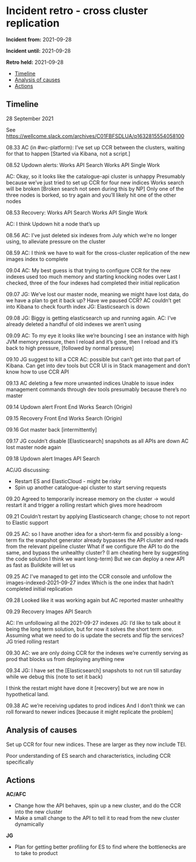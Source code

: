 # Incident retro - cross cluster replication

**Incident from:** 2021-09-28

**Incident until:** 2021-09-28

**Retro held:** 2021-09-28

- [Timeline](#timeline)
- [Analysis of causes](#analysis-of-causes)
- [Actions](#actions)

## Timeline

28 September 2021

See https://wellcome.slack.com/archives/C01FBFSDLUA/p1632815554058100 

08.33 AC (in #wc-platform): I’ve set up CCR between the clusters, waiting for that to happen
[Started via Kibana, not a script.]

08.52 
Updown alerts:
Works API Search
Works API Single Work
 
AC: Okay, so it looks like the catalogue-api cluster is unhappy
Presumably because we’ve just tried to set up CCR for four new indices
Works search will be broken [Broken search not seen during this by NP]
Only one of the three nodes is borked, so try again and you’ll likely hit one of the other nodes
 
08.53
Recovery:
Works API Search
Works API Single Work
 
AC: I think Updown hit a node that’s up
 
08.56 AC: I’ve just deleted six indexes from July which we’re no longer using, to alleviate pressure on the cluster
 
08.59 AC: I think we have to wait for the cross-cluster replication of the new images index to complete
 
09.04 AC: My best guess is that trying to configure CCR for the new indexes used too much memory and starting knocking nodes over
Last I checked, three of the four indexes had completed their initial replication
 
09.07 JG: We’ve lost our master node, meaning we might have lost data, do we have a plan to get it back up?
Have we paused CCR?
AC couldn’t get into Kibana to check fourth index
JG: Elasticsearch is down
 
09.08 JG: Biggy is getting elasticsearch up and running again.
AC: I’ve already deleted a handful of old indexes we aren’t using
 
09.09 AC: To my eye it looks like we’re bouncing
I see an instance with high JVM memory pressure, then I reload and it’s gone, then I reload and it’s back to high pressure, [followed by normal pressure]
 
09.10 JG suggest to kill a CCR
AC: possible but can’t get into that part of Kibana. Can get into dev tools but CCR UI is in Stack management and don’t know how to use CCR API
 
09.13 AC deleting a few more unwanted indices
Unable to issue index management commands through dev tools presumably because there’s no master
 
09.14 Updown alert
Front End Works Search (Origin)
 
09.15 Recovery
Front End Works Search (Origin)

09.16 Got master back [intermittently]
 
09.17 JG couldn’t disable [Elasticsearch] snapshots as all APIs are down
AC lost master node again

09.18 Updown alert
Images API Search
 
AC/JG discussing:
- Restart ES and ElasticCloud - might be risky
- Spin up another catalogue-api cluster to start serving requests
 
09.20 Agreed to temporarily increase memory on the cluster -> would restart it and trigger a rolling restart which gives more headroom
 
09.21 Couldn’t restart by applying Elasticsearch change; chose to not report to Elastic support
 
09.25 AC: so I have another idea for a short-term fix
and possibly a long-term fix
the snapshot generator already bypasses the API cluster and reads from the relevant pipeline cluster
What if we configure the API to do the same, and bypass the unhealthy cluster?
(I am cheating here by suggesting the code solution I think we want long-term)
But we can deploy a new API as fast as Buildkite will let us
 
09.25 AC I’ve managed to get into the CCR console and unfollow the images-indexed-2021-09-27 index
Which is the one index that hadn’t completed initial replication
 
09.28 Looked like it was working again but AC reported master unhealthy
 
09.29 Recovery
Images API Search

AC: I’m unfollowing all the 2021-09-27 indexes
JG: I’d like to talk about it being the long term solution, but for now it solves the short term one.
Assuming what we need to do is update the secrets and flip the services?
JG tried rolling restart

09.30 AC: we are only doing CCR for the indexes we’re currently serving as prod
that blocks us from deploying anything new

09.34 JG: I have set the [Elasticsearch] snapshots to not run till saturday while we debug this (note to set it back)

I think the restart might have done it [recovery] but we are now in hypothetical land.

09.38 AC we’re receiving updates to prod indices
And I don’t think we can roll forward to newer indices [because it might replicate the problem]

## Analysis of causes

Set up CCR for four new indices. These are larger as they now include TEI.

Poor understanding of ES search and characteristics, including CCR specifically

## Actions

**AC/AFC**
- Change how the API behaves, spin up a new cluster, and do the CCR into the new cluster
- Make a small change to the API to tell it to read from the new cluster dynamically

**JG**
- Plan for getting better profiling for ES to find where the bottlenecks are to take to product
